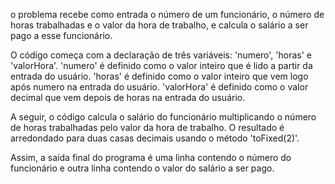 o problema recebe como entrada o número de um funcionário, o número de horas trabalhadas e o valor da hora de trabalho, e calcula o salário a ser pago a esse funcionário.

O código começa com a declaração de três variáveis: 'numero', 'horas' e 'valorHora'. 'numero' é definido como o valor inteiro que é lido a partir da entrada do usuário.  'horas' é definido como o valor inteiro que vem logo após numero na entrada do usuário. 'valorHora' é definido como o valor decimal que vem depois de horas na entrada do usuário.

A seguir, o código calcula o salário do funcionário multiplicando o número de horas trabalhadas pelo valor da hora de trabalho. O resultado é arredondado para duas casas decimais usando o método 'toFixed(2)'.

Assim, a saída final do programa é uma linha contendo o número do funcionário e outra linha contendo o valor do salário a ser pago.